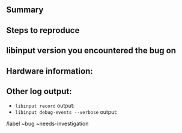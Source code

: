 ## Summary

<!--
Summarize the bug encountered concisely. See
https://wayland.freedesktop.org/libinput/doc/latest/reporting-bugs.html for
detailed instructions to report bugs
-->

## Steps to reproduce

<!-- How one can reproduce the issue - this is very important -->

## libinput version you encountered the bug on

<!-- Note: if your libinput version is older than the current stable version,
please reproduce with a current version instead -->

## Hardware information:

<!-- Model name/number and general hardware information if applicable -->

## Other log output:

- `libinput record` output: <!-- attach file here -->
- `libinput debug-events --verbose` output: <!-- attach file here -->

<!-- Paste any other relevant logs - please use code blocks (```) to format
console output, logs, and code as it's very hard to read otherwise.) -->


/label ~bug ~needs-investigation
